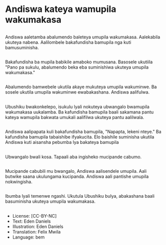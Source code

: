 # Andiswa kateya wamupila wakumakasa

##
Andiswa aaletamba abalumendo baleteya umupila wakumakasa. Aalekabila ukuteya nabena. Aalilombele bakafundisha bamupila nga kuti bamusuminisha.

##
Bakafundisha ba mupila babikile amaboko mumusana. Basosele ukutiila "Pano pa sukulu, abalumendo beka eba suminishiwa ukuteya umupila wakumakasa."

##
Abalumendo bamwebele ukutila akaye mukuteya umupila wakuminwe. Ba sosele ukutila umupila wakuminwe ewabakashana.
Andiswa aalifulwa.

##
Ubushiku bwakonkelepo, isukulu lyali nokuteya ubwangalo  bwamupila wakumakasa uukalamba. Ba kafundisha bamupila baali sakamana pantu kateya wamupila bakwata umukali aalifilwa ukuteya pantu aalilwala.

##
Andiswa aalipapata kuli bakafundisha bamupila, "Napapta, lekeni nteye."
Ba kafundisha bamupila tabaishibe ifyakucita. Elo baishile suminisha ukutila Andiswa kuti aisansha pebumba lya bakateya bamupila

##
Ubwangalo bwali kosa. Tapaali aba ingisheko mucipande cabumo.

##
Mucipande cabubili mu bwangalo, Andiswa aalisendele umupila. Aali butwike saana ukulungama kucipanda.
Andiswa aali pantishe umupila nokwingisha.

##
Ibumba lyali temenwe ngashi.
Ukutula Ubushiku bulya, abakashana baali basuminisha ukuteya umupila wakumakasa.

##
* License: [CC-BY-NC]
* Text: Eden Daniels
* Illustration: Eden Daniels
* Translation: Felix Mwila
* Language: bem
